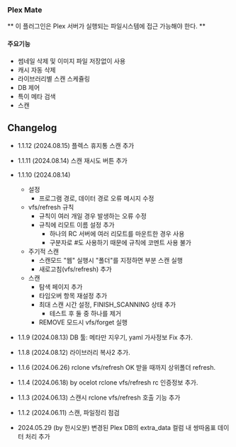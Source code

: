 ### Plex Mate

** 이 플러그인은 Plex 서버가 실행되는 파일시스템에 접근 가능해야 한다. **

#### 주요기능

  * 썸네일 삭제 및 이미지 파일 저장없이 사용
  * 캐시 자동 삭제
  * 라이브러리별 스캔 스케쥴링
  * DB 제어
  * 특이 메타 검색
  * 스캔

## Changelog
- 1.1.12 (2024.08.15)
  플렉스 휴지통 스캔 추가
- 1.1.11 (2024.08.14)
  스캔 재시도 버튼 추가
- 1.1.10 (2024.08.14)
  - 설정
    - 프로그램 경로, 데이터 경로 오류 메시지 수정
  - vfs/refresh 규칙
    - 규칙이 여러 개일 경우 발생하는 오류 수정
    - 규칙에 리모트 이름 설정 추가
      - 하나의 RC 서버에 여러 리모트를 마운트한 경우 사용
      - 구분자로 #도 사용하기 때문에 규칙에 코멘트 사용 불가
  - 주기적 스캔
    - 스캔모드 "웹" 실행시 "폴더"를 지정하면 부분 스캔 실행
    - 새로고침(vfs/refresh) 추가
  - 스캔
    - 탐색 페이지 추가
    - 타임오버 항목 재설정 추가
    - 최대 스캔 시간 설정, FINISH_SCANNING 상태 추가
      - 테스트 후 둘 중 하나를 제거
    - REMOVE 모드시 vfs/forget 실행

- 1.1.9 (2024.08.13)
  DB 툴: 메타만 지우기, yaml 가사정보 Fix 추가.

- 1.1.8 (2024.08.12)
  라이브러리 복사2 추가.

- 1.1.6 (2024.06.26)
  rclone vfs/refresh OK 받을 때까지 상위폴더 refresh.

- 1.1.4 (2024.06.18) by ocelot
  rclone vfs/refresh rc 인증정보 추가.

- 1.1.3 (2024.06.13)
  스캔시 rclone vfs/refresh 호출 기능 추가

- 1.1.2 (2024.06.11)
  스캔, 파일정리 점검

- 2024.05.29 (by 한시오분)
  변경된 Plex DB의 extra_data 컬럼 내 쌍따옴표 데이터 처리 추가